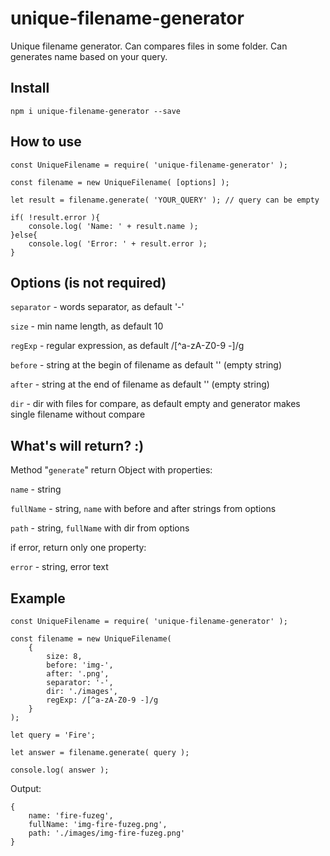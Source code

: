 # unique-filename-generator

Unique filename generator. Can compares files in some folder. Can generates name based on your query.

## Install

```
npm i unique-filename-generator --save
```

## How to use

```
const UniqueFilename = require( 'unique-filename-generator' );

const filename = new UniqueFilename( [options] );

let result = filename.generate( 'YOUR_QUERY' ); // query can be empty

if( !result.error ){
    console.log( 'Name: ' + result.name );
}else{
    console.log( 'Error: ' + result.error );
}
```

## Options (is not required)

`separator` - words separator, as default '-'

`size` - min name length, as default 10

`regExp` - regular expression, as default /[^a-zA-Z0-9 -]/g

`before` - string at the begin of filename as default '' (empty string)

`after` - string at the end of filename as default '' (empty string)

`dir` - dir with files for compare, as default empty and generator makes single filename without compare

## What's will return? :)

Method "`generate`" return Object with properties:

`name` - string

`fullName` - string, `name` with before and after strings from options

`path` - string, `fullName` with dir from options

if error, return only one property:

`error` - string, error text


## Example

```
const UniqueFilename = require( 'unique-filename-generator' );

const filename = new UniqueFilename(
    {
        size: 8,
        before: 'img-',
        after: '.png',
        separator: '-',
        dir: './images',
        regExp: /[^a-zA-Z0-9 -]/g
    }
);

let query = 'Fire';

let answer = filename.generate( query );

console.log( answer );
```

Output:
```
{ 
    name: 'fire-fuzeg',
    fullName: 'img-fire-fuzeg.png',
    path: './images/img-fire-fuzeg.png' 
}
```